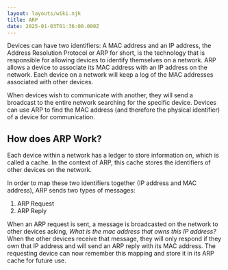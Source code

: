 ```yaml
---
layout: layouts/wiki.njk
title: ARP
date: 2025-01-03T01:36:00.000Z
---
```

Devices can have two identifiers: A MAC address and an IP address, the Address Resolution Protocol or ARP for short, is the technology that is responsible for allowing devices to identify themselves on a network. ARP allows a device to associate its MAC address with an IP address on the network. Each device on a network will keep a log of the MAC addresses associated with other devices.

When devices wish to communicate with another, they will send a broadcast to the entire network searching for the specific device. Devices can use ARP to find the MAC address (and therefore the physical identifier) of a device for communication.

## How does ARP Work?

Each device within a network has a ledger to store information on, which is called a cache. In the context of ARP, this cache stores the identifiers of other devices on the network.

In order to map these two identifiers together (IP address and MAC address), ARP sends two types of messages:
1. ARP Request
2. ARP Reply

When an ARP request is sent, a message is broadcasted on the network to other devices asking, *What is the mac address that owns this IP address?* When the other devices receive that message, they will only respond if they own that IP address and will send an ARP reply with its MAC address. The requesting device can now remember this mapping and store it in its ARP cache for future use.
